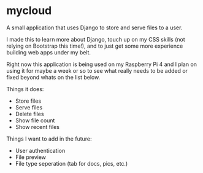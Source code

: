 # mycloud

A small application that uses Django to store and serve files to a user.

I made this to learn more about Django, touch up on my CSS skills (not relying on Bootstrap this time!), and to just get some more experience building web apps under my belt.

Right now this application is being used on my Raspberry Pi 4 and I plan on using it for maybe a week or so to see what really needs to be added or fixed beyond whats on the list below.

Things it does:
* Store files
* Serve files
* Delete files
* Show file count
* Show recent files

Things I want to add in the future:
* User authentication
* File preview
* File type seperation (tab for docs, pics, etc.)

